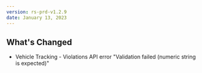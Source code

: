 ```yaml
---
version: rs-prd-v1.2.9
date: January 13, 2023
---
```


## What's Changed
* Vehicle Tracking - Violations API error "Validation failed (numeric string is expected)"